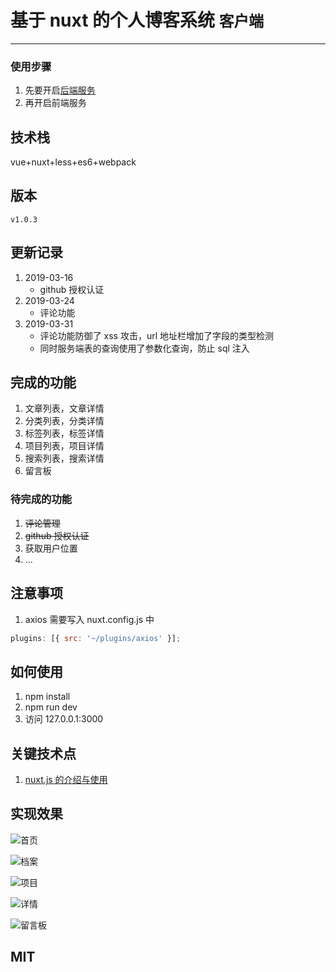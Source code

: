 # 基于 nuxt 的个人博客系统 `客户端`

---

### 使用步骤

1. 先要开启[后端服务](https://github.com/dirkhe1051931999/vue-blog-management)
2. 再开启前端服务

## 技术栈

vue+nuxt+less+es6+webpack

## 版本

`v1.0.3`

## 更新记录

1. 2019-03-16
   - github 授权认证
2. 2019-03-24
   - 评论功能
3. 2019-03-31
   - 评论功能防御了 xss 攻击，url 地址栏增加了字段的类型检测
   - 同时服务端表的查询使用了参数化查询，防止 sql 注入

## 完成的功能

1. 文章列表，文章详情
2. 分类列表，分类详情
3. 标签列表，标签详情
4. 项目列表，项目详情
5. 搜索列表，搜索详情
6. 留言板

### 待完成的功能

1. ~~评论管理~~
2. ~~github 授权认证~~
3. 获取用户位置
4. ...

## 注意事项

1. axios 需要写入 nuxt.config.js 中

```js
plugins: [{ src: '~/plugins/axios' }];
```

## 如何使用

1. npm install
2. npm run dev
3. 访问 127.0.0.1:3000

## 关键技术点

1. [nuxt.js 的介绍与使用](https://github.com/dirkhe1051931999/hjBlog/blob/master/blog-vueBlog/lessons/01.md)

## 实现效果

![首页](https://github.com/dirkhe1051931999/vue-myBlog/blob/master/screenshot/1.png)

![档案](https://github.com/dirkhe1051931999/vue-myBlog/blob/master/screenshot/2.png)

![项目](https://github.com/dirkhe1051931999/vue-myBlog/blob/master/screenshot/3.png)

![详情](https://github.com/dirkhe1051931999/vue-myBlog/blob/master/screenshot/4.png)

![留言板](https://github.com/dirkhe1051931999/vue-myBlog/blob/master/screenshot/5.jpg)

## MIT
